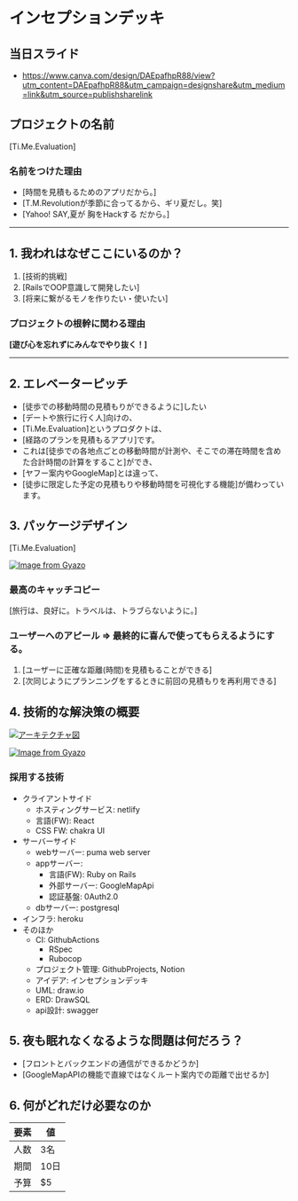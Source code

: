 # インセプションデッキ

## 当日スライド
- https://www.canva.com/design/DAEpafhpR88/view?utm_content=DAEpafhpR88&utm_campaign=designshare&utm_medium=link&utm_source=publishsharelink

## プロジェクトの名前

[Ti.Me.Evaluation]

### 名前をつけた理由

- [時間を見積もるためのアプリだから。]
- [T.M.Revolutionが季節に合ってるから、ギリ夏だし。笑]
- [Yahoo! SAY,夏が 胸をHackする だから。]

<div style="page-break-before:always">
</div>

---
## 1\. 我われはなぜここにいるのか？

1. [技術的挑戦]
2. [RailsでOOP意識して開発したい]
3. [将来に繋がるモノを作りたい・使いたい]


### プロジェクトの根幹に関わる理由

**[遊び心を忘れずにみんなでやり抜く！]**


<div style="page-break-before:always">
</div>

---
## 2\. エレベーターピッチ
- [徒歩での移動時間の見積もりができるように]したい
- [デートや旅行に行く人]向けの、
- [Ti.Me.Evaluation]というプロダクトは、
- [経路のプランを見積もるアプリ]です。
- これは[徒歩での各地点ごとの移動時間が計測や、そこでの滞在時間を含めた合計時間の計算をすること]ができ、
- [ヤフー案内やGoogleMap]とは違って、
- [徒歩に限定した予定の見積もりや移動時間を可視化する機能]が備わっています。

<div style="page-break-before:always">
</div>

## 3\. パッケージデザイン

[Ti.Me.Evaluation]

[![Image from Gyazo](https://i.gyazo.com/b1f4cc9b1b4e578df3d07849b4494f64.jpg)](https://gyazo.com/b1f4cc9b1b4e578df3d07849b4494f64)

### 最高のキャッチコピー

[旅行は、良好に。トラベルは、トラブらないように。]

### ユーザーへのアピール => 最終的に喜んで使ってもらえるようにする。

1. [ユーザーに正確な距離(時間)を見積もることができる]
2. [次同じようにプランニングをするときに前回の見積もりを再利用できる]

<div style="page-break-before:always">
</div>


## 4\. 技術的な解決策の概要

[![アーキテクチャ図](https://i.gyazo.com/1aeb9a0796a109a42dd042699d807725.png)](https://gyazo.com/1aeb9a0796a109a42dd042699d807725)

[![Image from Gyazo](https://i.gyazo.com/5c7fc5e8a64668d5e595a7f05d440618.png)](https://gyazo.com/5c7fc5e8a64668d5e595a7f05d440618)

### 採用する技術
- クライアントサイド
    - ホスティングサービス: netlify
    - 言語(FW): React
    - CSS FW: chakra UI
- サーバーサイド
    - webサーバー: puma web server
    - appサーバー:
        - 言語(FW): Ruby on Rails
        - 外部サーバー: GoogleMapApi
        - 認証基盤: 0Auth2.0
    - dbサーバー: postgresql
- インフラ: heroku
- そのほか
    - CI: GithubActions 
        - RSpec
        - Rubocop
    - プロジェクト管理: GithubProjects, Notion
    - アイデア: インセプションデッキ 
    - UML: draw.io
    - ERD: DrawSQL
    - api設計: swagger

<div style="page-break-before:always">
</div>

## 5\. 夜も眠れなくなるような問題は何だろう？

- [フロントとバックエンドの通信ができるかどうか]
- [GoogleMapAPIの機能で直線ではなくルート案内での距離で出せるか]

<div style="page-break-before:always">
</div>


<div style="page-break-before:always">
</div>


## 6\. 何がどれだけ必要なのか

要素 | 値
--- | -----
人数 | 3名
期間 | 10日
予算 | $5
